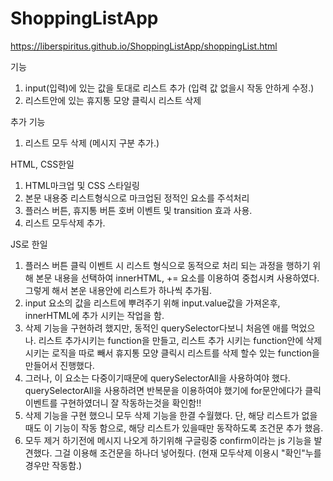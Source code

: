 # ShoppingListApp

https://liberspiritus.github.io/ShoppingListApp/shoppingList.html

기능

1. input(입력)에 있는 값을 토대로 리스트 추가 (입력 값 없을시 작동 안하게 수정.)
2. 리스트안에 있는 휴지통 모양 클릭시 리스트 삭제

추가 기능

1. 리스트 모두 삭제 (메시지 구분 추가.)

HTML, CSS한일

1. HTML마크업 및 CSS 스타일링
2. 본문 내용중 리스트형식으로 마크업된 정적인 요소를 주석처리
3. 플러스 버튼, 휴지통 버튼 호버 이벤트 및 transition 효과 사용.
4. 리스트 모두삭제 추가.

JS로 한일

1. 플러스 버튼 클릭 이벤트 시
   리스트 형식으로 동적으로 처리 되는 과정을 행하기 위해
   본문 내용을 선택하여 innerHTML, += 요소를 이용하여 중첩시켜 사용하였다.
   그렇게 해서 본운 내용안에 리스트가 하나씩 추가됨.
2. input 요소의 값을 리스트에 뿌려주기 위해 input.value값을 가져온후, innerHTML에 추가 시키는 작업을 함.
3. 삭제 기능을 구현하려 했지만, 동적인 querySelector다보니 처음엔 애를 먹었으나.
   리스트 추가시키는 function을 만들고, 리스트 추가 시키는 function안에 삭제 시키는 로직을 따로 빼서 휴지통 모양 클릭시 리스트를 삭제 할수 있는 function을 만들어서 진행했다.
4. 그러나, 이 요소는 다중이기때문에 querySelectorAll을 사용하여야 했다.
   querySelectorAll을 사용하려면 반복문을 이용하여야 했기에 for문안에다가 클릭이벤트를 구현하였더니 잘 작동하는것을 확인함!!
5. 삭제 기능을 구현 했으니 모두 삭제 기능을 한결 수월했다.
   단, 해당 리스트가 없을때도 이 기능이 작동 함으로, 해당 리스트가 있을때만 동작하도록 조건문 추가 했음.
6. 모두 제거 하기전에 메시지 나오게 하기위해 구글링중 confirm이라는 js 기능을 발견했다.
   그걸 이용해 조건문을 하나더 넣어줬다. (현재 모두삭제 이용시 "확인"누를경우만 작동함.)
